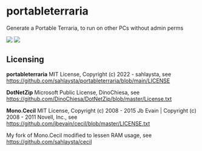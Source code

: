 # portableterraria
Generate a Portable Terraria, to run on other PCs without admin perms

<img src ="https://i.imgur.com/10hexwZ.png"/>
<img src ="https://i.imgur.com/X23GO2U.png"/>

## Licensing

<b>portableterraria</b> MIT License, Copyright (c) 2022 - sahlaysta, see https://github.com/sahlaysta/portableterraria/blob/main/LICENSE

<b>DotNetZip</b> Microsoft Public License, DinoChiesa, see https://github.com/DinoChiesa/DotNetZip/blob/master/License.txt

<b>Mono.Cecil</b> MIT License, Copyright (c) 2008 - 2015 Jb Evain | Copyright (c) 2008 - 2011 Novell, Inc., see https://github.com/jbevain/cecil/blob/master/LICENSE.txt

My fork of Mono.Cecil modified to lessen RAM usage, see https://github.com/sahlaysta/cecil
